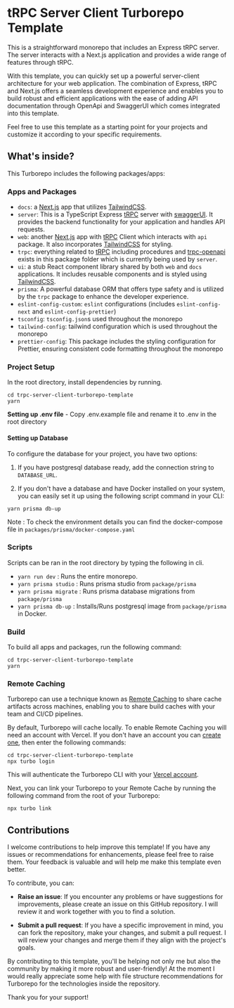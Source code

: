 # tRPC Server Client Turborepo Template

This is a straightforward monorepo that includes an Express tRPC server. The server interacts with a Next.js application and provides a wide range of features through tRPC.

With this template, you can quickly set up a powerful server-client architecture for your web application. The combination of Express, tRPC and Next.js offers a seamless development experience and enables you to build robust and efficient applications with the ease of adding API documentation through OpenApi and SwaggerUI which comes integrated into this template.

Feel free to use this template as a starting point for your projects and customize it according to your specific requirements.

## What's inside?

This Turborepo includes the following packages/apps:

### Apps and Packages

- `docs`: a [Next.js](https://nextjs.org/) app that utilizes [TailwindCSS](https://tailwindcss.com/).
- `server`: This is a TypeScript Express [tRPC](https://trpc.io/) server with [swaggerUI](https://github.com/swagger-api/swagger-ui). It provides the backend functionality for your application and handles API requests.
- `web`: another [Next.js](https://nextjs.org/) app with [tRPC](https://trpc.io/) Client which interacts with `api` package. It also incorporates [TailwindCSS](https://tailwindcss.com/) for styling.
- `trpc`: everything related to [tRPC](https://trpc.io/) including procedures and [trpc-openapi](https://github.com/jlalmes/trpc-openapi) exists in this package folder which is currently being used by `server`.
- `ui`: a stub React component library shared by both `web` and `docs` applications. It includes reusable components and is styled using [TailwindCSS](https://tailwindcss.com/).
- `prisma`: A powerful database ORM that offers type safety and is utilized by the `trpc` package to enhance the developer experience.
- `eslint-config-custom`: `eslint` configurations (includes `eslint-config-next` and `eslint-config-prettier`)
- `tsconfig`: `tsconfig.json`s used throughout the monorepo
- `tailwind-config`: tailwind configuration which is used throughout the monorepo
- `prettier-config`: This package includes the styling configuration for Prettier, ensuring consistent code formatting throughout the monorepo

### Project Setup

In the root directory, install dependencies by running.

```
cd trpc-server-client-turborepo-template
yarn
```

**Setting up .env file** - Copy .env.example file and rename it to .env in the root directory

#### Setting up Database

To configure the database for your project, you have two options:

1. If you have postgresql database ready, add the connection string to `DATABASE_URL`.

2. If you don't have a database and have Docker installed on your system, you can easily set it up using the following script command in your CLI:

```
yarn prisma db-up
```

Note : To check the environment details you can find the docker-compose file in `packages/prisma/docker-compose.yaml`

### Scripts

Scripts can be ran in the root directory by typing the following in cli.

- `yarn run dev` : Runs the entire monorepo.
- `yarn prisma studio` : Runs prisma studio from `package/prisma`
- `yarn prisma migrate` : Runs prisma database migrations from `package/prisma`
- `yarn prisma db-up` : Installs/Runs postgresql image from `package/prisma` in Docker.

### Build

To build all apps and packages, run the following command:

```
cd trpc-server-client-turborepo-template
yarn
```

### Remote Caching

Turborepo can use a technique known as [Remote Caching](https://turbo.build/repo/docs/core-concepts/remote-caching) to share cache artifacts across machines, enabling you to share build caches with your team and CI/CD pipelines.

By default, Turborepo will cache locally. To enable Remote Caching you will need an account with Vercel. If you don't have an account you can [create one](https://vercel.com/signup), then enter the following commands:

```
cd trpc-server-client-turborepo-template
npx turbo login
```

This will authenticate the Turborepo CLI with your [Vercel account](https://vercel.com/docs/concepts/personal-accounts/overview).

Next, you can link your Turborepo to your Remote Cache by running the following command from the root of your Turborepo:

```
npx turbo link
```

## Contributions

I welcome contributions to help improve this template! If you have any issues or recommendations for enhancements, please feel free to raise them. Your feedback is valuable and will help me make this template even better.

To contribute, you can:

- **Raise an issue**: If you encounter any problems or have suggestions for improvements, please create an issue on this GitHub repository. I will review it and work together with you to find a solution.

- **Submit a pull request**: If you have a specific improvement in mind, you can fork the repository, make your changes, and submit a pull request. I will review your changes and merge them if they align with the project's goals.

By contributing to this template, you'll be helping not only me but also the community by making it more robust and user-friendly!
At the moment I would really appreciate some help with file structure recommendations for Turborepo for the technologies inside the repository.

Thank you for your support!

